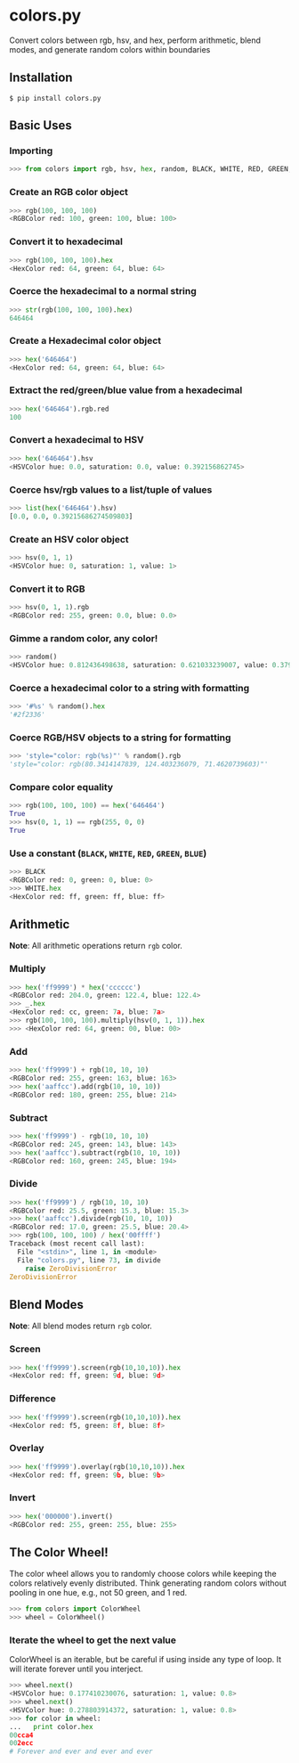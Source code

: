 # colors.py
Convert colors between rgb, hsv, and hex, perform arithmetic, blend modes, and generate random colors within boundaries
## Installation
```$ pip install colors.py```
## Basic Uses
### Importing
```python
>>> from colors import rgb, hsv, hex, random, BLACK, WHITE, RED, GREEN, BLUE
```
### Create an RGB color object
```python
>>> rgb(100, 100, 100)
<RGBColor red: 100, green: 100, blue: 100>
```
### Convert it to hexadecimal
```python
>>> rgb(100, 100, 100).hex
<HexColor red: 64, green: 64, blue: 64>
```
### Coerce the hexadecimal to a normal string
```python
>>> str(rgb(100, 100, 100).hex)
646464
```
### Create a Hexadecimal color object
```python
>>> hex('646464')
<HexColor red: 64, green: 64, blue: 64>
```
### Extract the red/green/blue value from a hexadecimal
```python
>>> hex('646464').rgb.red
100
```
### Convert a hexadecimal to HSV
```python
>>> hex('646464').hsv
<HSVColor hue: 0.0, saturation: 0.0, value: 0.392156862745>
```
### Coerce hsv/rgb values to a list/tuple of values
```python
>>> list(hex('646464').hsv)
[0.0, 0.0, 0.39215686274509803]
```
### Create an HSV color object
```python
>>> hsv(0, 1, 1)
<HSVColor hue: 0, saturation: 1, value: 1>
```
### Convert it to RGB
```python
>>> hsv(0, 1, 1).rgb
<RGBColor red: 255, green: 0.0, blue: 0.0>
```
### Gimme a random color, any color!
```python
>>> random()
<HSVColor hue: 0.812436498638, saturation: 0.621033239007, value: 0.379850638405>
```
### Coerce a hexadecimal color to a string with formatting
```python
>>> '#%s' % random().hex
'#2f2336'
```
### Coerce RGB/HSV objects to a string for formatting
```python
>>> 'style="color: rgb(%s)"' % random().rgb
'style="color: rgb(80.3414147839, 124.403236079, 71.4620739603)"'
```
### Compare color equality
```python
>>> rgb(100, 100, 100) == hex('646464')
True
>>> hsv(0, 1, 1) == rgb(255, 0, 0)
True
```
### Use a constant (`BLACK`, `WHITE`, `RED`, `GREEN`, `BLUE`)
```python
>>> BLACK
<RGBColor red: 0, green: 0, blue: 0>
>>> WHITE.hex
<HexColor red: ff, green: ff, blue: ff>
```
## Arithmetic
**Note**: All arithmetic operations return `rgb` color.
### Multiply
```python
>>> hex('ff9999') * hex('cccccc')
<RGBColor red: 204.0, green: 122.4, blue: 122.4>
>>> _.hex
<HexColor red: cc, green: 7a, blue: 7a>
>>> rgb(100, 100, 100).multiply(hsv(0, 1, 1)).hex
>>> <HexColor red: 64, green: 00, blue: 00>
```
### Add
```python
>>> hex('ff9999') + rgb(10, 10, 10)
<RGBColor red: 255, green: 163, blue: 163>
>>> hex('aaffcc').add(rgb(10, 10, 10))
<RGBColor red: 180, green: 255, blue: 214>
```
### Subtract
```python
>>> hex('ff9999') - rgb(10, 10, 10)
<RGBColor red: 245, green: 143, blue: 143>
>>> hex('aaffcc').subtract(rgb(10, 10, 10))
<RGBColor red: 160, green: 245, blue: 194>
```
### Divide
```python
>>> hex('ff9999') / rgb(10, 10, 10)
<RGBColor red: 25.5, green: 15.3, blue: 15.3>
>>> hex('aaffcc').divide(rgb(10, 10, 10))
<RGBColor red: 17.0, green: 25.5, blue: 20.4>
>>> rgb(100, 100, 100) / hex('00ffff')
Traceback (most recent call last):
  File "<stdin>", line 1, in <module>
  File "colors.py", line 73, in divide
    raise ZeroDivisionError
ZeroDivisionError
```
## Blend Modes
**Note**: All blend modes return `rgb` color.
### Screen
```python
>>> hex('ff9999').screen(rgb(10,10,10)).hex
<HexColor red: ff, green: 9d, blue: 9d>
```
### Difference
```python
>>> hex('ff9999').screen(rgb(10,10,10)).hex
<HexColor red: f5, green: 8f, blue: 8f>
```
### Overlay
```python
>>> hex('ff9999').overlay(rgb(10,10,10)).hex
<HexColor red: ff, green: 9b, blue: 9b>
```
### Invert
```python
>>> hex('000000').invert()
<RGBColor red: 255, green: 255, blue: 255>
```
## The Color Wheel!
The color wheel allows you to randomly choose colors while keeping the colors relatively evenly distributed. Think generating random colors without pooling in one hue, e.g., not 50 green, and 1 red.
```python
>>> from colors import ColorWheel
>>> wheel = ColorWheel()
```
### Iterate the wheel to get the next value
ColorWheel is an iterable, but be careful if using inside any type of loop. It will iterate forever until you interject.
```python
>>> wheel.next()
<HSVColor hue: 0.177410230076, saturation: 1, value: 0.8>
>>> wheel.next()
<HSVColor hue: 0.278803914372, saturation: 1, value: 0.8>
>>> for color in wheel:
...   print color.hex
00cca4
002ecc
# Forever and ever and ever and ever
```